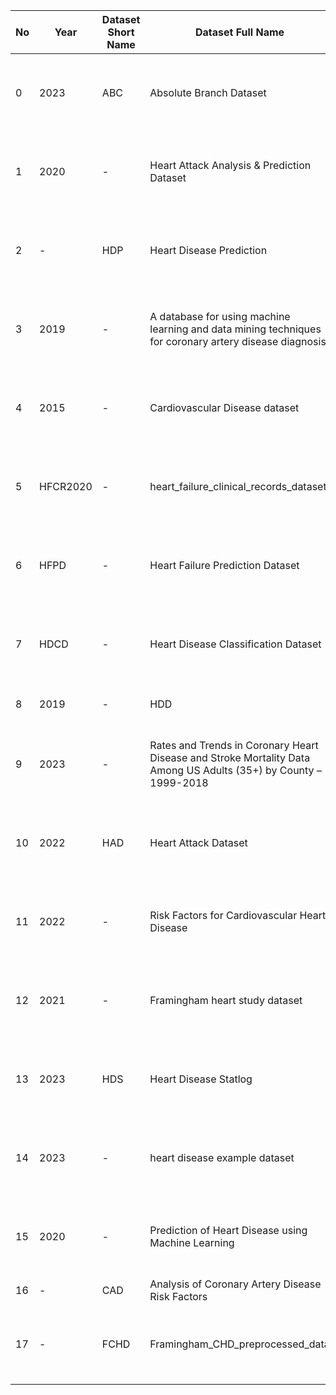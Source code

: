 | No | Year | Dataset Short Name | Dataset Full Name | Dataset Link | Comment |
|----|------|---------------------|-------------------|--------------|---------|
| 0 | 2023 | ABC | Absolute Branch Dataset | [Link1](https://www.ewubd.edu/) | The dataset was downloaded and stored in a shared drive |
| 1 | 2020 | - | Heart Attack Analysis & Prediction Dataset | [Link](link) | The dataset was downloaded and stored in a shared drive |
| 2 | - | HDP | Heart Disease Prediction | [Link](link) | The dataset was downloaded and stored in a shared drive |
| 3 | 2019 | - | A database for using machine learning and data mining techniques for coronary artery disease diagnosis | [Link](link) | The dataset was downloaded and stored in a shared drive |
| 4 | 2015 | - | Cardiovascular Disease dataset | [Link](link) | The dataset was downloaded and stored in a shared drive |
| 5 | HFCR2020 | - | heart_failure_clinical_records_dataset | [Link](link) | The dataset was downloaded and stored in a shared drive |
| 6 | HFPD | - | Heart Failure Prediction Dataset | [Link](link) | The dataset was downloaded and stored in a shared drive |
| 7 | HDCD | - | Heart Disease Classification Dataset | [Link](link) | The dataset was downloaded and stored in a shared drive |
| 8 | 2019 | - | HDD | Heart Disease Deaths | [Link](link) | The dataset was downloaded and stored in a shared drive |
| 9 | 2023 | - | Rates and Trends in Coronary Heart Disease and Stroke Mortality Data Among US Adults (35+) by County – 1999-2018 | [Link](link) | The dataset is not shared due to its size, but the link is provided |
| 10 | 2022 | HAD | Heart Attack Dataset | [Link](link) | The dataset was downloaded and stored in a shared drive |
| 11 | 2022 | - | Risk Factors for Cardiovascular Heart Disease | [Link](link) | The dataset was downloaded and stored in a shared drive |
| 12 | 2021 | - | Framingham heart study dataset | [Link](link) | The dataset was downloaded and stored in a shared drive |
| 13 | 2023 | HDS | Heart Disease Statlog | [Link](link) | The dataset was downloaded and stored in a shared drive |
| 14 | 2023 | - | heart disease example dataset | [Link](link) | The dataset was downloaded and stored in a shared drive |
| 15 | 2020 | - | Prediction of Heart Disease using Machine Learning | [Link](link) | The dataset was downloaded and stored in a shared drive |
| 16 | - | CAD | Analysis of Coronary Artery Disease Risk Factors | [Link](link) |  |
| 17 | - | FCHD | Framingham_CHD_preprocessed_data | [Link](link) | The dataset was downloaded and stored in a shared drive |

